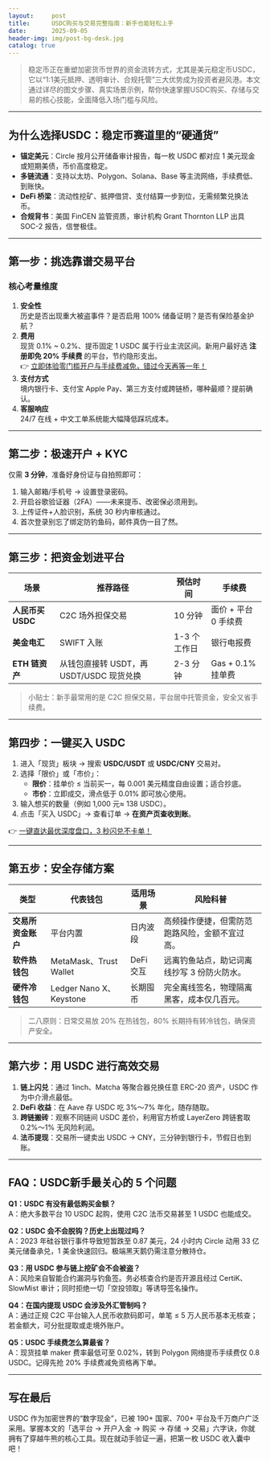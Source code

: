 ```yaml
---
layout:     post
title:      USDC购买与交易完整指南：新手也能轻松上手
date:       2025-09-05
header-img: img/post-bg-desk.jpg
catalog: true
---
```


> 稳定币正在重塑加密货币世界的资金流转方式，尤其是美元稳定币USDC，它以“1:1美元抵押、透明审计、合规托管”三大优势成为投资者避风港。本文通过详尽的图文步骤、真实场景示例，帮你快速掌握USDC购买、存储与交易的核心技能，全面降低入场门槛与风险。

---

## 为什么选择USDC：稳定币赛道里的“硬通货”
- **锚定美元**：Circle 按月公开储备审计报告，每一枚 USDC 都对应 1 美元现金或短期美债，币价高度稳定。
- **多链流通**：支持以太坊、Polygon、Solana、Base 等主流网络，手续费低、到账快。
- **DeFi 桥梁**：流动性挖矿、抵押借贷、支付结算一步到位，无需频繁兑换法币。
- **合规背书**：美国 FinCEN 监管资质，审计机构 Grant Thornton LLP 出具 SOC-2 报告，信誉极佳。

---

## 第一步：挑选靠谱交易平台

### 核心考量维度
1. **安全性**  
   历史是否出现重大被盗事件？是否启用 100% 储备证明？是否有保险基金护航？
2. **费用**  
   现货 0.1% ~ 0.2%、提币固定 1 USDC 属于行业主流区间。新用户最好选 **注册即免 20% 手续费** 的平台，节约隐形支出。  
   👉 [立即体验零门槛开户与手续费减免，错过今天再等一年！](https://okxdog.com/)
3. **支付方式**  
   境内银行卡、支付宝 Apple Pay、第三方支付或跨链桥，哪种最顺？提前确认。
4. **客服响应**  
   24/7 在线 + 中文工单系统能大幅降低踩坑成本。

---

## 第二步：极速开户 + KYC

仅需 **3 分钟**，准备好身份证与自拍照即可：
1. 输入邮箱/手机号 → 设置登录密码。
2. 开启谷歌验证器（2FA）——未来提币、改密保必须用到。
3. 上传证件+人脸识别，系统 30 秒内审核通过。
4. 首次登录别忘了绑定防钓鱼码，邮件真伪一目了然。

---

## 第三步：把资金划进平台

| 场景 | 推荐路径 | 预估时间 | 手续费 |
|---|---|---|---|
| **人民币买 USDC** | C2C 场外担保交易 | 10 分钟 | 面价 + 平台 0 手续费 |
| **美金电汇** | SWIFT 入账 | 1-3 个工作日 | 银行电报费 |
| **ETH 链资产** | 从钱包直接转 USDT，再 USDT/USDC 现货兑换 | 2-3 分钟 | Gas + 0.1% 挂单费 |

> 小贴士：新手最常用的是 C2C 担保交易，平台居中托管资金，安全又省手续费。

---

## 第四步：一键买入 USDC

1. 进入「现货」板块 → 搜索 **USDC/USDT** 或 **USDC/CNY** 交易对。  
2. 选择「限价」或「市价」：  
   - **限价**：挂单价 ≤ 当前买一，每 0.001 美元精度自由设置；适合抄底。  
   - **市价**：立即成交，滑点低于 0.01% 即可放心使用。  
3. 输入想买的数量（例如 1,000 元≈ 138 USDC）。  
4. 点击「买入 USDC」→ 查看订单 → **在资产页查收到账**。

👉 [一键直达最优深度盘口，3 秒闪兑不卡单！](https://okxdog.com/)

---

## 第五步：安全存储方案

| 类型 | 代表钱包 | 适用场景 | 风险科普 |
|---|---|---|---|
| **交易所资金账户** | 平台内置 | 日内波段 | 高频操作便捷，但需防范跑路风险，金额不宜过高。 |
| **软件热钱包** | MetaMask、Trust Wallet | DeFi 交互 | 远离钓鱼站点，助记词离线抄写 3 份防火防水。 |
| **硬件冷钱包** | Ledger Nano X、Keystone | 长期囤币 | 完全离线签名，物理隔离黑客，成本仅几百元。 |

> 二八原则：日常交易放 20% 在热钱包，80% 长期持有转冷钱包，确保资产安全。

---

## 第六步：用 USDC 进行高效交易

1. **链上闪兑**：通过 1inch、Matcha 等聚合器兑换任意 ERC-20 资产，USDC 作为中介滑点最低。  
2. **DeFi 收益**：在 Aave 存 USDC 吃 3%～7% 年化，随存随取。  
3. **跨链搬砖**：观察不同链间 USDC 差价，利用官方桥或 LayerZero 跨链套取 0.2%～1% 无风险利润。  
4. **法币提现**：交易所一键卖出 USDC → CNY，三分钟到银行卡，节假日也到账。

---

## FAQ：USDC新手最关心的 5 个问题

**Q1：USDC 有没有最低购买金额？**  
A：绝大多数平台 10 USDC 起购，使用 C2C 法币交易甚至 1 USDC 也能成交。

**Q2：USDC 会不会脱钩？历史上出现过吗？**  
A：2023 年硅谷银行事件导致短暂跌至 0.87 美元，24 小时内 Circle 动用 33 亿美元储备承兑，1 美金快速回归。极端黑天鹅仍需注意分散持仓。

**Q3：用 USDC 参与链上挖矿会不会被盗？**  
A：风险来自智能合约漏洞与钓鱼签。务必核查合约是否开源且经过 CertiK、SlowMist 审计；同时拒绝一切「空投领取」等诱导签名操作。

**Q4：在国内提现 USDC 会涉及外汇管制吗？**  
A：通过正规 C2C 平台输入人民币收款码即可，单笔 ≤ 5 万人民币基本无核查；若金额大，可分批提取或走境外账户。

**Q5：USDC 手续费怎么算最省？**  
A：现货挂单 maker 费率最低可至 0.02%，转到 Polygon 网络提币手续费仅 0.8 USDC。记得先抢 20% 手续费减免资格再下单。

---

## 写在最后

USDC 作为加密世界的“数字现金”，已被 190+ 国家、700+ 平台及千万商户广泛采用。掌握本文的「选平台 → 开户入金 → 购买 → 存储 → 交易」六字诀，你就拥有了穿越牛熊的核心工具。现在就动手验证一遍，把第一枚 USDC 收入囊中吧！